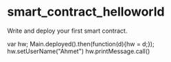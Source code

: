 # smart_contract_helloworld
Write and deploy your first smart contract.


var hw;
Main.deployed().then(function(d){hw = d;});
hw.setUserName("Ahmet")
hw.printMessage.call()
